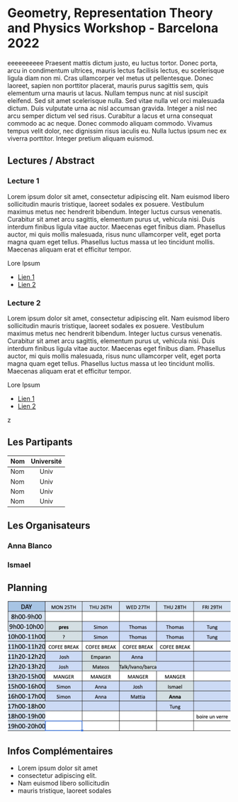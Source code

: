 # Geometry, Representation Theory and Physics Workshop - Barcelona 2022

eeeeeeeeee Praesent mattis dictum justo, eu luctus tortor. Donec porta, arcu in condimentum ultrices, mauris lectus facilisis lectus, eu scelerisque ligula diam non mi. Cras ullamcorper vel metus ut pellentesque. Donec laoreet, sapien non porttitor placerat, mauris purus sagittis sem, quis elementum urna mauris ut lacus. Nullam tempus nunc at nisl suscipit eleifend. Sed sit amet scelerisque nulla. Sed vitae nulla vel orci malesuada dictum. Duis vulputate urna ac nisl accumsan gravida. Integer a nisl nec arcu semper dictum vel sed risus. Curabitur a lacus et urna consequat commodo ac ac neque. Donec commodo aliquam commodo. Vivamus tempus velit dolor, nec dignissim risus iaculis eu. Nulla luctus ipsum nec ex viverra porttitor. Integer pretium aliquam euismod. 

## Lectures / Abstract 

### Lecture 1

Lorem ipsum dolor sit amet, consectetur adipiscing elit. Nam euismod libero sollicitudin mauris tristique, laoreet sodales ex posuere. Vestibulum maximus metus nec hendrerit bibendum. Integer luctus cursus venenatis. Curabitur sit amet arcu sagittis, elementum purus ut, vehicula nisi. Duis interdum finibus ligula vitae auctor. Maecenas eget finibus diam. Phasellus auctor, mi quis mollis malesuada, risus nunc ullamcorper velit, eget porta magna quam eget tellus. Phasellus luctus massa ut leo tincidunt mollis. Maecenas aliquam erat et efficitur tempor. 

Lore Ipsum

- [Lien 1](https://github.com/Seminael/Seminael.github.io/blob/main/pdf-support/JeuAliceEtBob.pdf)
- [Lien 2](http://)

### Lecture 2

Lorem ipsum dolor sit amet, consectetur adipiscing elit. Nam euismod libero sollicitudin mauris tristique, laoreet sodales ex posuere. Vestibulum maximus metus nec hendrerit bibendum. Integer luctus cursus venenatis. Curabitur sit amet arcu sagittis, elementum purus ut, vehicula nisi. Duis interdum finibus ligula vitae auctor. Maecenas eget finibus diam. Phasellus auctor, mi quis mollis malesuada, risus nunc ullamcorper velit, eget porta magna quam eget tellus. Phasellus luctus massa ut leo tincidunt mollis. Maecenas aliquam erat et efficitur tempor. 

Lore Ipsum

- [Lien 1](https://github.com/Seminael/Seminael.github.io/blob/main/pdf-support/JeuAliceEtBob.pdf)
- [Lien 2](http://)

z
## Les Partipants

|Nom | Université | 
|:---|:---:|
|Nom | Univ | 
|Nom | Univ | 
|Nom | Univ | 
|Nom | Univ | 

## Les Organisateurs

### Anna Blanco


### Ismael


## Planning

![Planning](https://github.com/GRPWorkshop/Barcelona2022/blob/gh-pages/15486095-2AB3-405F-8219-34D264ACAF7E.jpeg)

## Infos Complémentaires
- Lorem ipsum dolor sit amet
- consectetur adipiscing elit.
- Nam euismod libero sollicitudin
- mauris tristique, laoreet sodales
